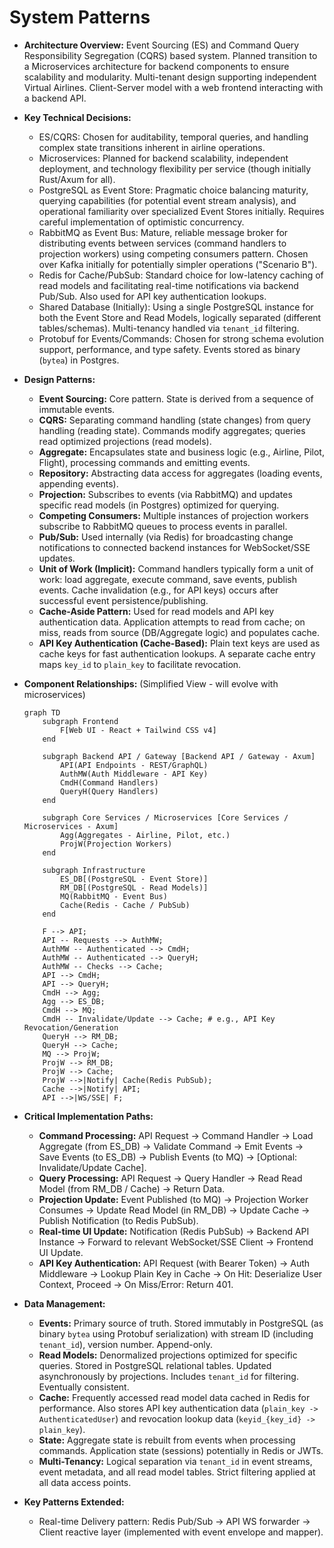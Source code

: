 # System Patterns

* **Architecture Overview:** Event Sourcing (ES) and Command Query Responsibility Segregation (CQRS) based system. Planned transition to a Microservices architecture for backend components to ensure scalability and modularity. Multi-tenant design supporting independent Virtual Airlines. Client-Server model with a web frontend interacting with a backend API.
* **Key Technical Decisions:**
  * ES/CQRS: Chosen for auditability, temporal queries, and handling complex state transitions inherent in airline operations.
  * Microservices: Planned for backend scalability, independent deployment, and technology flexibility per service (though initially Rust/Axum for all).
  * PostgreSQL as Event Store: Pragmatic choice balancing maturity, querying capabilities (for potential event stream analysis), and operational familiarity over specialized Event Stores initially. Requires careful implementation of optimistic concurrency.
  * RabbitMQ as Event Bus: Mature, reliable message broker for distributing events between services (command handlers to projection workers) using competing consumers pattern. Chosen over Kafka initially for potentially simpler operations ("Scenario B").
  * Redis for Cache/PubSub: Standard choice for low-latency caching of read models and facilitating real-time notifications via backend Pub/Sub. Also used for API key authentication lookups.
  * Shared Database (Initially): Using a single PostgreSQL instance for both the Event Store and Read Models, logically separated (different tables/schemas). Multi-tenancy handled via `tenant_id` filtering.
  * Protobuf for Events/Commands: Chosen for strong schema evolution support, performance, and type safety. Events stored as binary (`bytea`) in Postgres.
* **Design Patterns:**
  * **Event Sourcing:** Core pattern. State is derived from a sequence of immutable events.
  * **CQRS:** Separating command handling (state changes) from query handling (reading state). Commands modify aggregates; queries read optimized projections (read models).
  * **Aggregate:** Encapsulates state and business logic (e.g., Airline, Pilot, Flight), processing commands and emitting events.
  * **Repository:** Abstracting data access for aggregates (loading events, appending events).
  * **Projection:** Subscribes to events (via RabbitMQ) and updates specific read models (in Postgres) optimized for querying.
  * **Competing Consumers:** Multiple instances of projection workers subscribe to RabbitMQ queues to process events in parallel.
  * **Pub/Sub:** Used internally (via Redis) for broadcasting change notifications to connected backend instances for WebSocket/SSE updates.
  * **Unit of Work (Implicit):** Command handlers typically form a unit of work: load aggregate, execute command, save events, publish events. Cache invalidation (e.g., for API keys) occurs after successful event persistence/publishing.
  * **Cache-Aside Pattern:** Used for read models and API key authentication data. Application attempts to read from cache; on miss, reads from source (DB/Aggregate logic) and populates cache.
  * **API Key Authentication (Cache-Based):** Plain text keys are used as cache keys for fast authentication lookups. A separate cache entry maps `key_id` to `plain_key` to facilitate revocation.
* **Component Relationships:** (Simplified View - will evolve with microservices)

    ```mermaid
    graph TD
        subgraph Frontend
            F[Web UI - React + Tailwind CSS v4]
        end

        subgraph Backend API / Gateway [Backend API / Gateway - Axum]
            API(API Endpoints - REST/GraphQL)
            AuthMW(Auth Middleware - API Key)
            CmdH(Command Handlers)
            QueryH(Query Handlers)
        end

        subgraph Core Services / Microservices [Core Services / Microservices - Axum]
            Agg(Aggregates - Airline, Pilot, etc.)
            ProjW(Projection Workers)
        end

        subgraph Infrastructure
            ES_DB[(PostgreSQL - Event Store)]
            RM_DB[(PostgreSQL - Read Models)]
            MQ(RabbitMQ - Event Bus)
            Cache(Redis - Cache / PubSub)
        end

        F --> API;
        API -- Requests --> AuthMW;
        AuthMW -- Authenticated --> CmdH;
        AuthMW -- Authenticated --> QueryH;
        AuthMW -- Checks --> Cache;
        API --> CmdH;
        API --> QueryH;
        CmdH --> Agg;
        Agg --> ES_DB;
        CmdH --> MQ;
        CmdH -- Invalidate/Update --> Cache; # e.g., API Key Revocation/Generation
        QueryH --> RM_DB;
        QueryH --> Cache;
        MQ --> ProjW;
        ProjW --> RM_DB;
        ProjW --> Cache;
        ProjW -->|Notify| Cache(Redis PubSub);
        Cache -->|Notify| API;
        API -->|WS/SSE| F;
    ```

* **Critical Implementation Paths:**
  * **Command Processing:** API Request -> Command Handler -> Load Aggregate (from ES_DB) -> Validate Command -> Emit Events -> Save Events (to ES_DB) -> Publish Events (to MQ) -> [Optional: Invalidate/Update Cache].
  * **Query Processing:** API Request -> Query Handler -> Read Read Model (from RM_DB / Cache) -> Return Data.
  * **Projection Update:** Event Published (to MQ) -> Projection Worker Consumes -> Update Read Model (in RM_DB) -> Update Cache -> Publish Notification (to Redis PubSub).
  * **Real-time UI Update:** Notification (Redis PubSub) -> Backend API Instance -> Forward to relevant WebSocket/SSE Client -> Frontend UI Update.
  * **API Key Authentication:** API Request (with Bearer Token) -> Auth Middleware -> Lookup Plain Key in Cache -> On Hit: Deserialize User Context, Proceed -> On Miss/Error: Return 401.
* **Data Management:**
  * **Events:** Primary source of truth. Stored immutably in PostgreSQL (as binary `bytea` using Protobuf serialization) with stream ID (including `tenant_id`), version number. Append-only.
  * **Read Models:** Denormalized projections optimized for specific queries. Stored in PostgreSQL relational tables. Updated asynchronously by projections. Includes `tenant_id` for filtering. Eventually consistent.
  * **Cache:** Frequently accessed read model data cached in Redis for performance. Also stores API key authentication data (`plain_key -> AuthenticatedUser`) and revocation lookup data (`keyid_{key_id} -> plain_key`).
  * **State:** Aggregate state is rebuilt from events when processing commands. Application state (sessions) potentially in Redis or JWTs.
  * **Multi-Tenancy:** Logical separation via `tenant_id` in event streams, event metadata, and all read model tables. Strict filtering applied at all data access points.
* **Key Patterns Extended:**
  * Real-time Delivery pattern: Redis Pub/Sub → API WS forwarder → Client reactive layer (implemented with event envelope and mapper).
